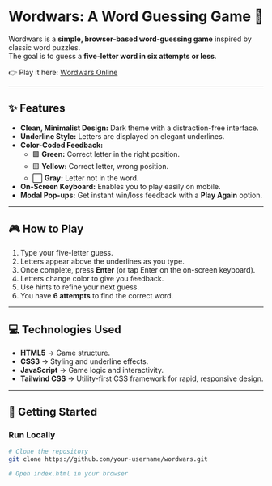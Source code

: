 # Wordwars: A Word Guessing Game 🎯

Wordwars is a **simple, browser-based word-guessing game** inspired by classic word puzzles.  
The goal is to guess a **five-letter word in six attempts or less**.  

👉 Play it here: [Wordwars Online](https://wordwars-pi.vercel.app/)

---

## ✨ Features
- **Clean, Minimalist Design:** Dark theme with a distraction-free interface.  
- **Underline Style:** Letters are displayed on elegant underlines.  
- **Color-Coded Feedback:**  
  - 🟩 **Green:** Correct letter in the right position.  
  - 🟨 **Yellow:** Correct letter, wrong position.  
  - ⬜ **Gray:** Letter not in the word.  
- **On-Screen Keyboard:** Enables you to play easily on mobile.  
- **Modal Pop-ups:** Get instant win/loss feedback with a **Play Again** option.  

---

## 🎮 How to Play
1. Type your five-letter guess.  
2. Letters appear above the underlines as you type.  
3. Once complete, press **Enter** (or tap Enter on the on-screen keyboard).  
4. Letters change color to give you feedback.  
5. Use hints to refine your next guess.  
6. You have **6 attempts** to find the correct word.  

---

## 💻 Technologies Used
- **HTML5** → Game structure.  
- **CSS3** → Styling and underline effects.  
- **JavaScript** → Game logic and interactivity.  
- **Tailwind CSS** → Utility-first CSS framework for rapid, responsive design.  

---

## 🚀 Getting Started

### Run Locally
```bash
# Clone the repository
git clone https://github.com/your-username/wordwars.git

# Open index.html in your browser
